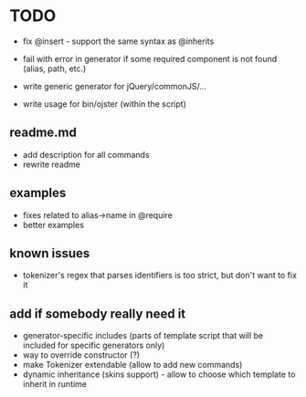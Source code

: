 # TODO

* fix @insert - support the same syntax as @inherits

* fail with error in generator if some required component is not found (alias, path, etc.)

* write generic generator for jQuery/commonJS/...

* write usage for bin/ojster (within the script)

## readme.md

* add description for all commands
* rewrite readme

## examples

* fixes related to alias->name in @require
* better examples

## known issues

* tokenizer's regex that parses identifiers is too strict, but don't want to fix it

## add if somebody really need it

* generator-specific includes (parts of template script that will be included for specific generators only)
* way to override constructor (?)
* make Tokenizer extendable (allow to add new commands)
* dynamic inheritance (skins support) - allow to choose which template to inherit in runtime
